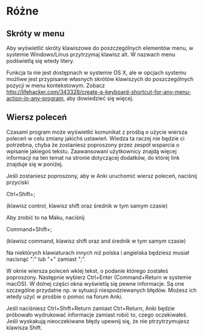 Różne
===========

Skróty w menu
--------------

Aby wyświetlić skróty klawiszowe do poszczególnych elementów menu, w systemie Windows/Linus przytrzymaj klawisz alt. W nazwach menu podświetlą się wtedy litery.

Funkcja ta nie jest dostępnach w systemie OS X, ale w opcjach systemu możliwe jest przypisanie własnych skrótów klawiszych do poszczególnych pozycji w menu kontekstowym. Zobacz <http://lifehacker.com/343328/create-a-keyboard-shortcut-for-any-menu-action-in-any-program>, aby dowiedzieć się więcej.

Wiersz poleceń
-------------

Czasami program może wyświetlić komunikat z prośbą o użycie wiersza poleceń w celu zmiany jakichś ustawień. Wiedza ta raczej nie będzie ci potrzebna, chyba że zostaniesz poproszony przez zespół wsparcia  o wpisanie jakiegoś tekstu. Zaawansowani użytkownicy znajdą więcej informacji na ten temat na stronie dotyczącej dodatków, do której link znajduje się w poniżej.

Jeśli zostaniesz poproszony, aby w Anki uruchomić wiersz poleceń, naciśnij przyciski

Ctrl+Shift+;

(klawisz control, klawisz shift oraz średnik w tym samym czasie)

Aby zrobić to na Maku, naciśnij

Command+Shift+;

(klawisz command, klawisz shift oraz and średnik w tym samym czasie)

Na niektórych  klawiaturach innych niż polska i angielska będziesz musiał nacisnąć ":" lub "+" zamiast ";".

W oknie wiersza poleceń wklej tekst, o podanie którego zostałeś poproszony. Następnie wybierz Ctrl+Enter (Command+Return w systemie macOS). W dolnej części okna wyświetlą się pewne informacje. Są one szczególne przydatne np. w sytuacji niespodziewanych błędów. Możesz ich wtedy użyć w prośbie o pomoc na forum Anki.

Jeśli naciśniesz Ctrl+Shift+Return zamiast Ctrl+Return, Anki będzie próbowało wydrukować informacje zamiast robić to, czego oczekiwałeś. Jeśli wyskakują nieoczekiwane błędy upewnij się, że nie ptrzytrzymujesz klawisza Shift.
